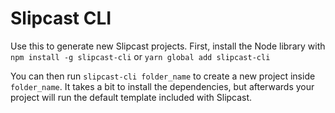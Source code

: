# Slipcast CLI

Use this to generate new Slipcast projects. First, install the Node library
with `npm install -g slipcast-cli` or `yarn global add slipcast-cli`

You can then run `slipcast-cli folder_name` to create a new project inside
`folder_name`. It takes a bit to install the dependencies, but afterwards
your project will run the default template included with Slipcast.
